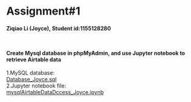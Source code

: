# Assignment#1 
<h4> Ziqiao Li (Joyce), Student id:1155128280
 
<br><br> Create Mysql database in phpMyAdmin, and use Jupyter notebook to retrieve Airtable data </h4>

1.MySQL database:
<br>[Database_Joyce.sql](https://github.com/Joyce630/joyce5940/blob/master/assignment%231/Database_Joyce.sql)
 <br>2.Jupyter notebook file:
<br>[mysqlAirtableDataDccess_Joyce.ipynb](https://github.com/Joyce630/joyce5940/blob/master/assignment%231/mysqlAirtableDataDccess_Joyce.ipynb)
